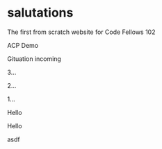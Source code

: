# salutations

The first from scratch website for Code Fellows 102

ACP Demo

Gituation incoming

3...

2...

1...

Hello

Hello

asdf

